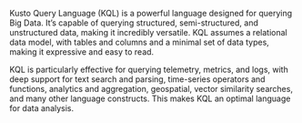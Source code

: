 Kusto Query Language (KQL) is a powerful language designed for querying Big Data. It’s capable of querying structured, semi-structured, and unstructured data, making it incredibly versatile. KQL assumes a relational data model, with tables and columns and a minimal set of data types, making it expressive and easy to read.

KQL is particularly effective for querying telemetry, metrics, and logs, with deep support for text search and parsing, time-series operators and functions, analytics and aggregation, geospatial, vector similarity searches, and many other language constructs. This makes KQL an optimal language for data analysis.


